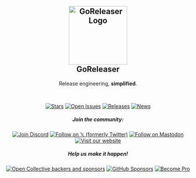 <h2 align="center">
  <img alt="GoReleaser Logo" src="https://avatars2.githubusercontent.com/u/24697112?v=3&s=200" height="160" /><br />
	GoReleaser
</h2>
<p align="center">Release engineering, <b>simplified</b>.</p>

&nbsp;

<p align="center">
  <a href="https://github.com/goreleaser/goreleaser/stargazers"><img src="https://img.shields.io/github/stars/goreleaser?style=for-the-badge" alt="Stars"></a>
  <a href="https://github.com/search?q=user%3Agoreleaser++&type=issues&state=open"><img src="https://img.shields.io/github/issues-search?query=user%3Agoreleaser%20is%3Aopen&style=for-the-badge&logo=GitHub&label=Open%20Issues" alt="Open Issues"></a>
  <a href="./releases.md"><img src="https://img.shields.io/badge/releases-60b6ff?style=for-the-badge&logo=github&logoColor=white" alt="Releases"></a>
  <a href="https://goreleaser.com/blog/"><img src="https://img.shields.io/badge/news-FD415E?style=for-the-badge&logo=applenews&logoColor=white" alt="News"></a>
</p>

<h5 align="center">Join the community:</h5>
<p align="center">
  <a href="https://discord.gg/RGEBtg8vQ6"><img src="https://img.shields.io/discord/890434333251362866?style=for-the-badge&logo=discord&logoColor=white&labelColor=555555&color=5865F2" alt="Join Discord"></a>
  <a href="https://x.com/goreleaser"><img src="https://img.shields.io/badge/twitter-1c9cf1?style=for-the-badge&logo=x&logoColor=white" alt="Follow on 𝕏 (formerly Twitter)"></a>
  <a href="https://fosstodon.org/@goreleaser"><img src="https://img.shields.io/badge/mastodon-6364FF?style=for-the-badge&logo=mastodon&logoColor=white" alt="Follow on Mastodon"></a>
  <a href="https://goreleaser.com"><img src="https://img.shields.io/badge/website-4285F4?style=for-the-badge&logo=googlechrome&logoColor=white" alt="Visit our website"></a>
</p>

<h5 align="center">Help us make it happen!</h5>
  <p align="center">
  <a href="https://opencollective.com/goreleaser"><img src="https://img.shields.io/opencollective/all/goreleaser?logo=opencollective&style=for-the-badge" alt="Open Collective backers and sponsors"></a>
  <a href="https://github.com/sponsors/caarlos0"><img src="https://img.shields.io/github/sponsors/caarlos0?logo=github&style=for-the-badge" alt="GitHub Sponsors"></a>
  <a href="https://goreleaser.com/pro"><img src="https://img.shields.io/badge/pro_license-36A9AE?style=for-the-badge&logo=gumroad&logoColor=white" alt="Become Pro"></a>
</p>
